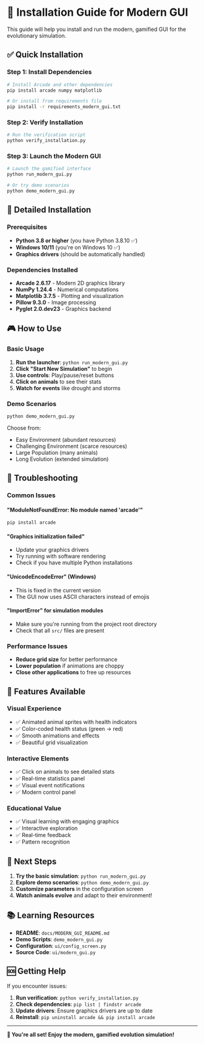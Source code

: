 # 🚀 Installation Guide for Modern GUI

This guide will help you install and run the modern, gamified GUI for the evolutionary simulation.

## ✅ Quick Installation

### Step 1: Install Dependencies
```bash
# Install Arcade and other dependencies
pip install arcade numpy matplotlib

# Or install from requirements file
pip install -r requirements_modern_gui.txt
```

### Step 2: Verify Installation
```bash
# Run the verification script
python verify_installation.py
```

### Step 3: Launch the Modern GUI
```bash
# Launch the gamified interface
python run_modern_gui.py

# Or try demo scenarios
python demo_modern_gui.py
```

## 🔧 Detailed Installation

### Prerequisites
- **Python 3.8 or higher** (you have Python 3.8.10 ✅)
- **Windows 10/11** (you're on Windows 10 ✅)
- **Graphics drivers** (should be automatically handled)

### Dependencies Installed
- **Arcade 2.6.17** - Modern 2D graphics library
- **NumPy 1.24.4** - Numerical computations
- **Matplotlib 3.7.5** - Plotting and visualization
- **Pillow 9.3.0** - Image processing
- **Pyglet 2.0.dev23** - Graphics backend

## 🎮 How to Use

### Basic Usage
1. **Run the launcher**: `python run_modern_gui.py`
2. **Click "Start New Simulation"** to begin
3. **Use controls**: Play/pause/reset buttons
4. **Click on animals** to see their stats
5. **Watch for events** like drought and storms

### Demo Scenarios
```bash
python demo_modern_gui.py
```
Choose from:
- Easy Environment (abundant resources)
- Challenging Environment (scarce resources)
- Large Population (many animals)
- Long Evolution (extended simulation)

## 🐛 Troubleshooting

### Common Issues

#### "ModuleNotFoundError: No module named 'arcade'"
```bash
pip install arcade
```

#### "Graphics initialization failed"
- Update your graphics drivers
- Try running with software rendering
- Check if you have multiple Python installations

#### "UnicodeEncodeError" (Windows)
- This is fixed in the current version
- The GUI now uses ASCII characters instead of emojis

#### "ImportError" for simulation modules
- Make sure you're running from the project root directory
- Check that all `src/` files are present

### Performance Issues
- **Reduce grid size** for better performance
- **Lower population** if animations are choppy
- **Close other applications** to free up resources

## 🎯 Features Available

### Visual Experience
- ✅ Animated animal sprites with health indicators
- ✅ Color-coded health status (green → red)
- ✅ Smooth animations and effects
- ✅ Beautiful grid visualization

### Interactive Elements
- ✅ Click on animals to see detailed stats
- ✅ Real-time statistics panel
- ✅ Visual event notifications
- ✅ Modern control panel

### Educational Value
- ✅ Visual learning with engaging graphics
- ✅ Interactive exploration
- ✅ Real-time feedback
- ✅ Pattern recognition

## 🚀 Next Steps

1. **Try the basic simulation**: `python run_modern_gui.py`
2. **Explore demo scenarios**: `python demo_modern_gui.py`
3. **Customize parameters** in the configuration screen
4. **Watch animals evolve** and adapt to their environment!

## 📚 Learning Resources

- **README**: `docs/MODERN_GUI_README.md`
- **Demo Scripts**: `demo_modern_gui.py`
- **Configuration**: `ui/config_screen.py`
- **Source Code**: `ui/modern_gui.py`

## 🆘 Getting Help

If you encounter issues:

1. **Run verification**: `python verify_installation.py`
2. **Check dependencies**: `pip list | findstr arcade`
3. **Update drivers**: Ensure graphics drivers are up to date
4. **Reinstall**: `pip uninstall arcade && pip install arcade`

---

**🎉 You're all set! Enjoy the modern, gamified evolution simulation!**
